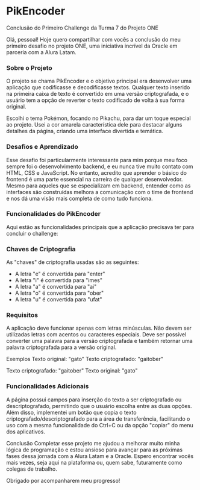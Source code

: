 # PikEncoder
Conclusão do Primeiro Challenge da Turma 7 do Projeto ONE

Olá, pessoal! Hoje quero compartilhar com vocês a conclusão do meu primeiro desafio no projeto ONE, uma iniciativa incrível da Oracle em parceria com a Alura Latam.

### Sobre o Projeto
O projeto se chama PikEncoder e o objetivo principal era desenvolver uma aplicação que codificasse e decodificasse textos. Qualquer texto inserido na primeira caixa de texto é convertido em uma versão criptografada, e o usuário tem a opção de reverter o texto codificado de volta à sua forma original.

Escolhi o tema Pokémon, focando no Pikachu, para dar um toque especial ao projeto. Usei a cor amarela característica dele para destacar alguns detalhes da página, criando uma interface divertida e temática.

### Desafios e Aprendizado
Esse desafio foi particularmente interessante para mim porque meu foco sempre foi o desenvolvimento backend, e eu nunca tive muito contato com HTML, CSS e JavaScript. No entanto, acredito que aprender o básico do frontend é uma parte essencial na carreira de qualquer desenvolvedor. Mesmo para aqueles que se especializam em backend, entender como as interfaces são construídas melhora a comunicação com o time de frontend e nos dá uma visão mais completa de como tudo funciona.

### Funcionalidades do PikEncoder
Aqui estão as funcionalidades principais que a aplicação precisava ter para concluir o challenge:

### Chaves de Criptografia
As "chaves" de criptografia usadas são as seguintes:

- A letra "e" é convertida para "enter"
- A letra "i" é convertida para "imes"
- A letra "a" é convertida para "ai"
- A letra "o" é convertida para "ober"
- A letra "u" é convertida para "ufat"

### Requisitos
A aplicação deve funcionar apenas com letras minúsculas.
Não devem ser utilizadas letras com acentos ou caracteres especiais.
Deve ser possível converter uma palavra para a versão criptografada e também retornar uma palavra criptografada para a versão original.

Exemplos
Texto original: "gato"
Texto criptografado: "gaitober"

Texto criptografado: "gaitober"
Texto original: "gato"

### Funcionalidades Adicionais
A página possui campos para inserção do texto a ser criptografado ou descriptografado, permitindo que o usuário escolha entre as duas opções. Além disso, implementei um botão que copia o texto criptografado/descriptografado para a área de transferência, facilitando o uso com a mesma funcionalidade do Ctrl+C ou da opção "copiar" do menu dos aplicativos.

Conclusão
Completar esse projeto me ajudou a melhorar muito minha lógica de programação e estou ansioso para avançar para as próximas fases dessa jornada com a Alura Latam e a Oracle. Espero encontrar vocês mais vezes, seja aqui na plataforma ou, quem sabe, futuramente como colegas de trabalho.

Obrigado por acompanharem meu progresso!
